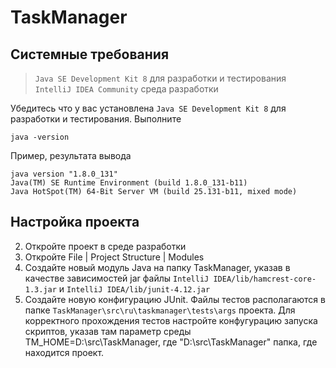 # TaskManager
## Системные требования
>`Java SE Development Kit 8` для разработки и тестирования  
>`IntelliJ IDEA Community` среда разработки

Убедитесь что у вас установлена `Java SE Development Kit 8` для разработки и тестирования. Выполните
```
java -version
```
Пример, результата вывода 
```
java version "1.8.0_131"
Java(TM) SE Runtime Environment (build 1.8.0_131-b11)
Java HotSpot(TM) 64-Bit Server VM (build 25.131-b11, mixed mode)
```
## Настройка проекта
2. Откройте проект в среде разработки 
3. Откройте File | Project Structure | Modules
4. Создайте новый модуль Java на папку TaskManager, указав в качестве зависимостей jar файлы `IntelliJ IDEA/lib/hamcrest-core-1.3.jar` и `IntelliJ IDEA/lib/junit-4.12.jar`
5. Создайте новую конфигурацию JUnit. Файлы тестов располагаются в папке `TaskManager\src\ru\taskmanager\tests\args` проекта. 
Для корректного прохождения тестов настройте конфугурацию запуска скриптов, указав там параметр среды TM_HOME=D:\src\TaskManager, 
где "D:\src\TaskManager" папка, где находится проект.